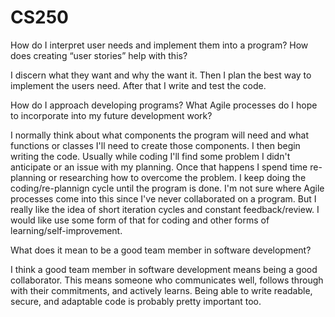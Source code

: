 # CS250

How do I interpret user needs and implement them into a program? How does creating “user stories” help with this?

  I discern what they want and why the want it. Then I plan the best way to implement the users need. After that I write and test the code.
  
How do I approach developing programs? What Agile processes do I hope to incorporate into my future development work?

  I normally think about what components the program will need and what functions or classes I'll need to create those components. I then begin writing the code. Usually while coding I'll find some problem I didn't     anticipate or an issue with my planning. Once that happens I spend time re-planning or researching how to overcome the problem. I keep doing the coding/re-plannign cycle until the program is done. I'm not sure        where Agile processes come into this since I've never collaborated on a program. But I really like the idea of short iteration cycles and constant feedback/review. I would like use some form of that for coding and    other forms of learning/self-improvement.

What does it mean to be a good team member in software development?

  I think a good team member in software development means being a good collaborator. This means someone who communicates well, follows through with their commitments, and actively learns. Being able to write           readable, secure, and adaptable code is probably pretty important too.

